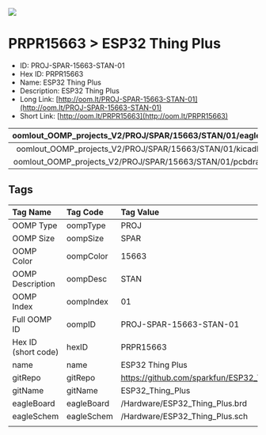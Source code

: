 


  
![][im]
# PRPR15663 > ESP32 Thing Plus

- ID: PROJ-SPAR-15663-STAN-01
- Hex ID: PRPR15663
- Name: ESP32 Thing Plus
- Description: ESP32 Thing Plus
- Long Link: [http://oom.lt/PROJ-SPAR-15663-STAN-01](http://oom.lt/PROJ-SPAR-15663-STAN-01)
- Short Link: [http://oom.lt/PRPR15663](http://oom.lt/PRPR15663)
  

|oomlout_OOMP_projects_V2/PROJ/SPAR/15663/STAN/01/eagleImage.png|oomlout_OOMP_projects_V2/PROJ/SPAR/15663/STAN/01/eagleSchemImage.png|oomlout_OOMP_projects_V2/PROJ/SPAR/15663/STAN/01/kicadPcb3dFront.png|oomlout_OOMP_projects_V2/PROJ/SPAR/15663/STAN/01/kicadPcb3dBack.png|
| :---: | :---: | :---: | :---: |
|oomlout_OOMP_projects_V2/PROJ/SPAR/15663/STAN/01/kicadPcb3d.png|oomlout_OOMP_projects_V2/PROJ/SPAR/15663/STAN/01/bomBack.png|oomlout_OOMP_projects_V2/PROJ/SPAR/15663/STAN/01/bomFront.png|oomlout_OOMP_projects_V2/PROJ/SPAR/15663/STAN/01/pcbdraw.svg|
|oomlout_OOMP_projects_V2/PROJ/SPAR/15663/STAN/01/pcbdrawBack.svg||||

## Tags
  

|Tag Name|Tag Code|Tag Value|
| :--- | :--- | :--- |
|OOMP Type|oompType|PROJ|
|OOMP Size|oompSize|SPAR|
|OOMP Color|oompColor|15663|
|OOMP Description|oompDesc|STAN|
|OOMP Index|oompIndex|01|
|Full OOMP ID|oompID|PROJ-SPAR-15663-STAN-01|
|Hex ID (short code)|hexID|PRPR15663|
|name|name|ESP32 Thing Plus|
|gitRepo|gitRepo|https://github.com/sparkfun/ESP32_Thing_Plus|
|gitName|gitName|ESP32_Thing_Plus|
|eagleBoard|eagleBoard|/Hardware/ESP32_Thing_Plus.brd|
|eagleSchem|eagleSchem|/Hardware/ESP32_Thing_Plus.sch|
||||



[im]: PROJ/SPAR/15663/STAN/01/kicadPcb3d_450.png
